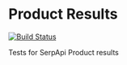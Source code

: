 # Product Results

[![Build Status](https://travis-ci.org/serpapi/test-product-results.svg?branch=master)](https://travis-ci.org/serpapi/test-product-results)

Tests for SerpApi Product results
